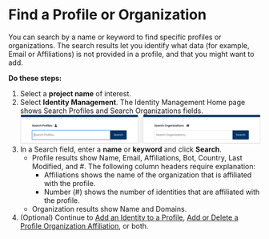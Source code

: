 # Find a Profile or Organization

You can search by a name or keyword to find specific profiles or organizations. The search results let you identify what data \(for example, Email or Affiliations\) is not provided in a profile, and that you might want to add.

**Do these steps:**

1. Select a **project name** of interest.
2. Select **Identity Management**. The Identity Management Home page shows Search Profiles and Search Organizations fields. ![](../.gitbook/assets/7409285.png) 
3. In a Search field, enter a **name** or **keyword** and click **Search**.
   * Profile results show Name, Email, Affiliations, Bot, Country, Last Modified, and \#. The following column headers require explanation:
     * Affiliations shows the name of the organization that is affiliated with the profile.
     * Number \(\#\) shows the number of identities that are affiliated with the profile.
   * Organization results show Name and Domains.
4. \(Optional\) Continue to [Add an Identity to a Profile](add-an-identity-to-a-profile.md), [Add or Delete a Profile Organization Affiliation](add-or-delete-a-profile-organization-affiliation.md), or both.

